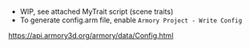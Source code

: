 - WIP, see attached MyTrait script (scene traits)
- To generate config.arm file, enable `Armory Project - Write Config`

https://api.armory3d.org/armory/data/Config.html
